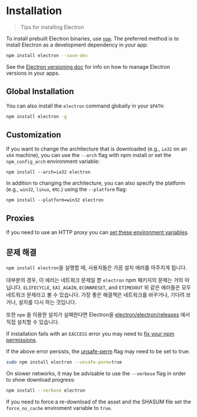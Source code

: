 # Installation

> Tips for installing Electron

To install prebuilt Electron binaries, use [`npm`](https://docs.npmjs.com/). The preferred method is to install Electron as a development dependency in your app:

```sh
npm install electron --save-dev
```

See the [Electron versioning doc](electron-versioning.md) for info on how to manage Electron versions in your apps.

## Global Installation

You can also install the `electron` command globally in your `$PATH`:

```sh
npm install electron -g
```

## Customization

If you want to change the architecture that is downloaded (e.g., `ia32` on an `x64` machine), you can use the `--arch` flag with npm install or set the `npm_config_arch` environment variable:

```shell
npm install --arch=ia32 electron
```

In addition to changing the architecture, you can also specify the platform (e.g., `win32`, `linux`, etc.) using the `--platform` flag:

```shell
npm install --platform=win32 electron
```

## Proxies

If you need to use an HTTP proxy you can [set these environment variables](https://github.com/request/request/tree/f0c4ec061141051988d1216c24936ad2e7d5c45d#controlling-proxy-behaviour-using-environment-variables).

## 문제 해결

`npm install electron`을 실행할 때, 사용자들은 가끔 설치 에러를 마주치게 됩니다.

대부분의 경우, 이 에러는 네트워크 문제일 뿐 `electron` npm 패키지의 문제는 거의 아닙니다. `ELIFECYCLE`, `EAI_AGAIN`, `ECONNRESET`, and `ETIMEDOUT` 위 같은 에러들은 모두 네트워크 문제라고 볼 수 있습니다. 가장 좋은 해결책은 네트워크를 바꾸거나, 기다려 보거나, 설치를 다시 하는 것입니다.

또한 `npm` 을 이용한 설치가 실패한다면 Electron을 [electron/electron/releases](https://github.com/electron/electron/releases) 에서 직접 설치할 수 있습니다.

If installation fails with an `EACCESS` error you may need to [fix your npm permissions](https://docs.npmjs.com/getting-started/fixing-npm-permissions).

If the above error persists, the [unsafe-perm](https://docs.npmjs.com/misc/config#unsafe-perm) flag may need to be set to true:

```sh
sudo npm install electron --unsafe-perm=true
```

On slower networks, it may be advisable to use the `--verbose` flag in order to show download progress:

```sh
npm install --verbose electron
```

If you need to force a re-download of the asset and the SHASUM file set the `force_no_cache` enviroment variable to `true`.